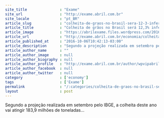 ```yaml
---
site_title               : "Exame"
site_url                 : "http://exame.abril.com.br"
site_locale              : "pt_BR"
article_slug             : "colheita-de-graos-no-brasil-sera-12-3-inferior-a-de-2015"
article_title            : "Colheita de grãos no Brasil será 12,3% inferior à de 2015"
article_image            : "https://abrilexame.files.wordpress.com/2016/10/size_960_16_9_img_8863.jpg?quality=70&strip=all&w=960"
article_url              : "http://exame.abril.com.br/economia/colheita-de-graos-no-brasil-sera-12-3-inferior-a-de-2015/"
article_published_at     : "2016-10-06T10:42:13-03:00"
article_description      : "Segundo a projeção realizada em setembro pelo IBGE, a colheita deste ano vai atingir 183,9 milhões de toneladas..."
article_author_name      : ""
article_author_image     : null
article_author_biography : null
article_author_profile   : "http://exame.abril.com.br/author/wpvipabril/"
article_author_facebook  : null
article_author_twitter   : null
category                 : ['economy']
tags                     : ['Exame']
permalink                : "/:categories/colheita-de-graos-no-brasil-sera-12-3-inferior-a-de-2015/"
layout                   : post
---
```


Segundo a projeção realizada em setembro pelo IBGE, a colheita deste ano vai atingir 183,9 milhões de toneladas...
